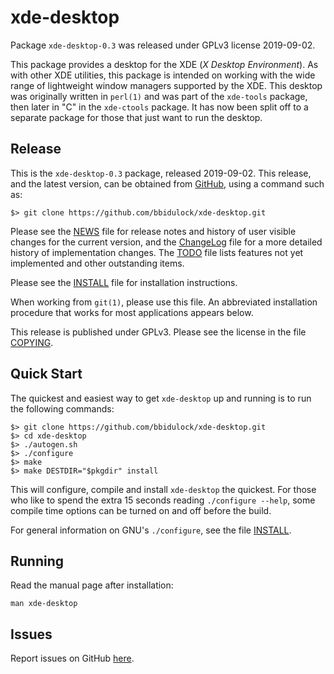 [xde-desktop -- read me first file.  2019-09-02]: #

xde-desktop
===============

Package `xde-desktop-0.3` was released under GPLv3 license 2019-09-02.

This package provides a desktop for the XDE (_X Desktop Environment_).
As with other XDE utilities, this package is intended on working with
the wide range of lightweight window managers supported by the XDE.
This desktop was originally written in `perl(1)` and was part of the
`xde-tools` package, then later in "C" in the `xde-ctools` package.  It
has now been split off to a separate package for those that just want to
run the desktop.


Release
-------

This is the `xde-desktop-0.3` package, released 2019-09-02.  This
release, and the latest version, can be obtained from [GitHub][1], using
a command such as:

    $> git clone https://github.com/bbidulock/xde-desktop.git

Please see the [NEWS][3] file for release notes and history of user
visible changes for the current version, and the [ChangeLog][4] file for
a more detailed history of implementation changes.  The [TODO][5] file
lists features not yet implemented and other outstanding items.

Please see the [INSTALL][7] file for installation instructions.

When working from `git(1)`, please use this file.  An abbreviated
installation procedure that works for most applications appears below.

This release is published under GPLv3.  Please see the license in the
file [COPYING][9].


Quick Start
-----------

The quickest and easiest way to get `xde-desktop` up and running is to run
the following commands:

    $> git clone https://github.com/bbidulock/xde-desktop.git
    $> cd xde-desktop
    $> ./autogen.sh
    $> ./configure
    $> make
    $> make DESTDIR="$pkgdir" install

This will configure, compile and install `xde-desktop` the quickest.  For
those who like to spend the extra 15 seconds reading `./configure
--help`, some compile time options can be turned on and off before the
build.

For general information on GNU's `./configure`, see the file
[INSTALL][7].


Running
-------

Read the manual page after installation:

    man xde-desktop


Issues
------

Report issues on GitHub [here][2].



[1]: https://github.com/bbidulock/xde-desktop
[2]: https://github.com/bbidulock/xde-desktop/issues
[3]: https://github.com/bbidulock/xde-desktop/blob/0.3/NEWS
[4]: https://github.com/bbidulock/xde-desktop/blob/0.3/ChangeLog
[5]: https://github.com/bbidulock/xde-desktop/blob/0.3/TODO
[6]: https://github.com/bbidulock/xde-desktop/blob/0.3/COMPLIANCE
[7]: https://github.com/bbidulock/xde-desktop/blob/0.3/INSTALL
[8]: https://github.com/bbidulock/xde-desktop/blob/0.3/LICENSE
[9]: https://github.com/bbidulock/xde-desktop/blob/0.3/COPYING

[ vim: set ft=markdown sw=4 tw=72 nocin nosi fo+=tcqlorn spell: ]: #
